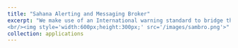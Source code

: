 ```yaml
---
title: "Sahana Alerting and Messaging Broker"
excerpt: "We make use of an International warning standard to bridge the last mile and bring efficiency to early warning practices.
<br/><img style='width:600px;height:300px;' src='/images/sambro.png'>"
collection: applications
---
```

